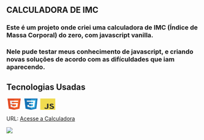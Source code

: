 ## CALCULADORA DE IMC

### Este é um projeto onde criei uma calculadora de IMC (Índice de Massa Corporal) do zero, com javascript vanilla.

### Nele pude testar meus conhecimento de javascript, e criando novas soluções de acordo com as difículdades que iam aparecendo.

## Tecnologias Usadas
<div style="display: inline_block">
  <img align="center" alt="Ribeiro-JS" height="30" width="40" src="https://raw.githubusercontent.com/devicons/devicon/master/icons/html5/html5-original.svg">
  <img align="center" alt="Ribeiro-JS" height="30" width="40" src="https://raw.githubusercontent.com/devicons/devicon/master/icons/css3/css3-original.svg">
  <img align="center" alt="Ribeiro-JS" height="30" width="40" src="https://raw.githubusercontent.com/devicons/devicon/master/icons/javascript/javascript-original.svg">
</div>

URL: <a href="https://aribeiroc.github.io/projeto_imc_calculator/" target="_blank">Acesse a Calculadora</a>

<img src="https://i.ibb.co/nMFhHHj/initial.png">
